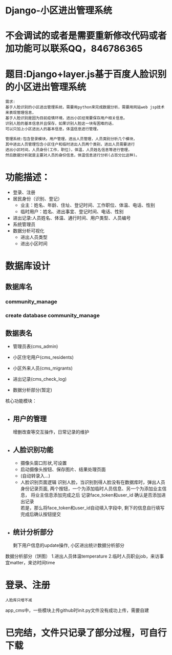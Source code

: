 # Django-小区进出管理系统
# 不会调试的或者是需要重新修改代码或者加功能可以联系QQ，846786365
# 题目:Django+layer.js基于百度人脸识别的小区进出管理系统
    需求:
    基于人脸识别的小区进出管理系统，需要用python来完成数据分析，需要用网站web jsp技术来表现管理信息，
    基于人脸识别是因为目前疫情环境，进出小区经常要保存用户相关信息。
    识别人脸的基本信息并且保存，如果识别人脸这一块有困难的话， 
    可以只加上小区进出人的基本信息，体温信息进行管理。

    管理系统:包含登录模块，用户管理，进出人员管理，人员类别分析几个模块，
    其中进出人员管理包含小区住户和临时进出人员两个类别，进出人员需要进行 
    进出小区时间，人员身份(工作，职位)，体温，人员姓名信息等进行管理，
    然后数据分析就是主要对人员的身份信息，体温信息进行分析(占百分比这种)。

# 功能描述：
+ 登录、注册
+ 居民身份（识别、登记）
    + 业主：姓名、年龄、住址、登记时间、工作职位、体温、电话、性别
    + 临时用户：姓名、进出事宜、登记时间、电话、性别
+ 进出记录:人员姓名、体温、通行时间、用户类型、人员编号
+ 系统管理员
+ 数据分析可视化
    + 进出人员类型
    + 进出小区时间

# 数据库设计

## 数据库名
### community_manage
### create database community_manage

## 数据表名
+ 管理员表(cms_admin)


+ 小区住宅用户(cms_residents)



+ 小区外来人员(cms_migrants)



+ 进出记录(cms_check_log)


+ 数据分析部分(暂定)

核心功能模块：
+ 用户的管理
  -
  增删改查等交互操作，日常记录的维护
+ 人脸识别功能
    -
  + 摄像头窗口形状,可设置
  + 启动摄像头按钮、保存图片、结果处理页面
  + (自动转录入...)
  + 人脸识别页面逻辑
    识别人脸，当识别到得人脸没有在数据库时，弹出人员身份记录页面,
    两个按钮，一个为添加临时人员信息、另一个为添加业主信息，
    将业主信息添加完成之后
    记录face_token和user_id
    确认是否添加进出记录    
        若是，那么将face_token和user_id自动填入字段中,
    剩下的信息自行填写
    完成后确认按钮提交
    
+ 统计分析部分
    -
    剩下用户信息的update操作,
    小区进出统计数据分析部分
    
数据分析部分（饼图）
    1.进出人员体温temperature
    2.临时人员职业job，来访事宜matter，来访时间time
    
# 登录、注册
    人脸库只增不减
    
app_cms中，一些模块上传github时init.py文件没有成功上传，需要自建
# 已完结，文件只记录了部分过程，可自行下载
